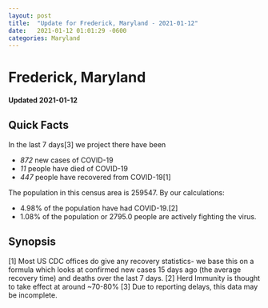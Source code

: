 ```yaml
---
layout: post
title:  "Update for Frederick, Maryland - 2021-01-12"
date:   2021-01-12 01:01:29 -0600
categories: Maryland
---
```


# Frederick, Maryland
#### Updated 2021-01-12

## Quick Facts

In the last 7 days[3] we project there have been
- *872* new cases of COVID-19
- *11* people have died of COVID-19
- *447* people have recovered from COVID-19[1]

The population in this census area is 259547. By our calculations:
- 4.98% of the population have had COVID-19.[2]
- 1.08% of the population or 2795.0 people are actively fighting the virus.

## Synopsis




[1] Most US CDC offices do give any recovery statistics- we base this on a formula which looks at confirmed new cases
15 days ago (the average recovery time) and deaths over the last 7 days.
[2] Herd Immunity is thought to take effect at around ~70-80%
[3] Due to reporting delays, this data may be incomplete. 
    